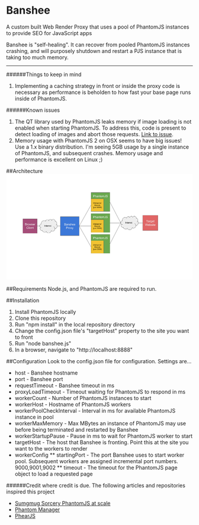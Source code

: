 # Banshee
A custom built Web Render Proxy that uses a pool of PhantomJS instances to provide SEO for JavaScript apps

Banshee is "self-healing".  It can recover from pooled PhantomJS instances crashing, and will purposely shutdown and restart a PJS instance that is taking too much memory.
<hr/>

######Things to keep in mind
1. Implementing a caching strategy in front or inside the proxy code is necessary as performance is beholden to how fast your base page runs inside of PhantomJS.  

######Known issues
1. The QT library used by PhantomJS leaks memory if image loading is not enabled when starting PhantomJS.  To address this, code is present to detect loading of images and abort those requests. [Link to issue](https://github.com/ariya/phantomjs/issues/12903).
2. Memory usage with PhantomJS 2 on OSX seems to have big issues! Use a 1.x binary distribution.  I'm seeing 5GB usage by a single instance of PhantomJS, and subsequent crashes.  Memory usage and performance is excellent on Linux ;) 

##Architecture
<img src="./doc/images/banshee.png"/>

##Requirements
Node.js, and PhantomJS are required to run.

##Installation
1. Install PhantomJS locally
2. Clone this repository
3. Run "npm install" in the local repository directory
4. Change the config.json file's "targetHost" property to the site you want to front
5. Run "node banshee.js"
6. In a browser, navigate to "http://localhost:8888"

##Configuration
Look to the config.json file for configuration. Settings are...

* host - Banshee hostname
* port - Banshee port
* requestTimeout - Banshee timeout in ms
* proxyLoadTimeout - Timeout waiting for PhantomJS to respond in ms
* workerCount - Number of PhantomJS instances to start
* workerHost - Hostname of PhantomJS workers
* workerPoolCheckInterval - Interval in ms for available PhantomJS instance in pool
* workerMaxMemory - Max MBytes an instance of PhantomJS may use before being terminated and restarted by Banshee
* workerStartupPause - Pause in ms to wait for PhantomJS worker to start
* targetHost - The host that Banshee is fronting. Point this at the site you want to the workers to render
* workerConfig
	** startingPort - The port Banshee uses to start worker pool. Subsequent workers are assigned incremental port numbers. 9000,9001,9002
	** timeout - The timeout for the PhantomJS page object to load a requested page

######Credit where credit is due.
The following articles and repositories inspired this project
* [Sumgmug Sorcery PhantomJS at scale](http://sorcery.smugmug.com/2013/12/17/using-phantomjs-at-scale/)
* [Phantom Manager](https://github.com/FTBpro/phantom-manager)
* [PhearJS](https://github.com/Tomtomgo/phearjs)
